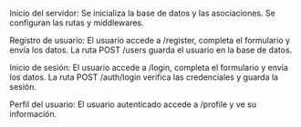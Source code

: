 Inicio del servidor:
Se inicializa la base de datos y las asociaciones.
Se configuran las rutas y middlewares.

Registro de usuario:
El usuario accede a /register, completa el formulario y envía los datos.
La ruta POST /users guarda el usuario en la base de datos.

Inicio de sesión:
El usuario accede a /login, completa el formulario y envía los datos.
La ruta POST /auth/login verifica las credenciales y guarda la sesión.

Perfil del usuario:
El usuario autenticado accede a /profile y ve su información.